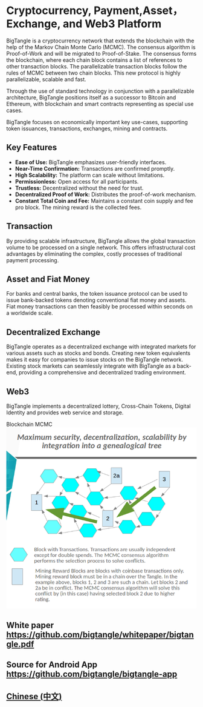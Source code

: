 # Cryptocurrency, Payment,Asset，Exchange, and Web3 Platform


BigTangle is a cryptocurrency network that extends the blockchain with the help of the Markov Chain Monte Carlo (MCMC). The consensus algorithm is Proof-of-Work and will be migrated to Proof-of-Stake. The consensus forms the blockchain, where each chain block contains a list of references to other transaction blocks. The parallelizable transaction blocks follow the rules of MCMC between two chain blocks. This new protocol is highly parallelizable, scalable and fast.

Through the use of standard technology in conjunction with a parallelizable architecture, BigTangle positions itself as a successor to Bitcoin and Ethereum, with blockchain and smart contracts representing as special use cases.

BigTangle focuses on economically important key use-cases, supporting token issuances, transactions, exchanges, mining and contracts.

## Key Features

- **Ease of Use:** BigTangle emphasizes user-friendly interfaces.
- **Near-Time Confirmation:** Transactions are confirmed promptly.
- **High Scalability:** The platform can scale without limitations.
- **Permissionless:** Open access for all participants.
- **Trustless:** Decentralized without the need for trust.
- **Decentralized Proof of Work:** Distributes the proof-of-work mechanism.
- **Constant Total Coin and Fee:** Maintains a constant coin supply and fee pro block. The mining reward is the collected fees.

## Transaction

By providing scalable infrastructure, BigTangle allows the global transaction volume to be processed on a single network. This offers infrastructural cost advantages by eliminating the complex, costly processes of traditional payment processing.

## Asset and Fiat Money

For banks and central banks, the token issuance protocol can be used to issue bank-backed tokens denoting conventional fiat money and assets. Fiat money transactions can then feasibly be processed within seconds on a worldwide scale.

## Decentralized Exchange

BigTangle operates as a decentralized exchange with integrated markets for various assets such as stocks and bonds. Creating new token equivalents makes it easy for companies to issue stocks on the BigTangle network. Existing stock markets can seamlessly integrate with BigTangle as a back-end, providing a comprehensive and decentralized trading environment.

## Web3
BigTangle implements a decentralized lottery, Cross-Chain Tokens, Digital Identity and  provides web service and storage.

 Blockchain MCMC ![alt text](images/mcmc-en.png) 

## White paper <https://github.com/bigtangle/whitepaper/bigtangle.pdf>

## Source for Android App <https://github.com/bigtangle/bigtangle-app>

## [Chinese (中文)](/zh/readme.md)
